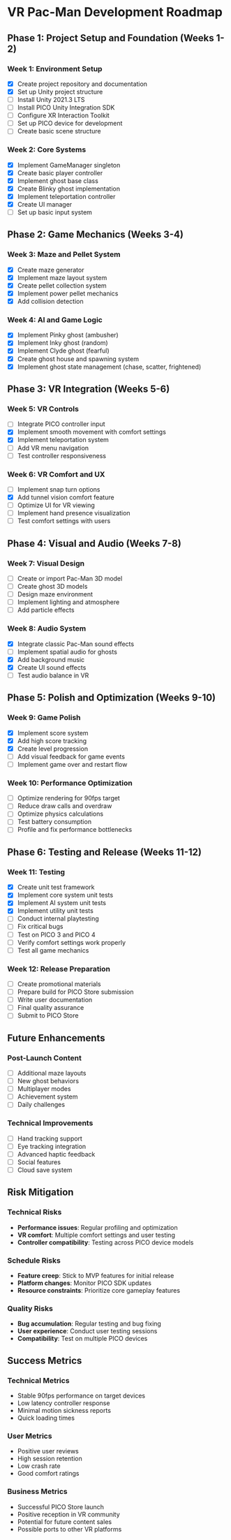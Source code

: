 # VR Pac-Man Development Roadmap

## Phase 1: Project Setup and Foundation (Weeks 1-2)

### Week 1: Environment Setup
- [x] Create project repository and documentation
- [x] Set up Unity project structure
- [ ] Install Unity 2021.3 LTS
- [ ] Install PICO Unity Integration SDK
- [ ] Configure XR Interaction Toolkit
- [ ] Set up PICO device for development
- [ ] Create basic scene structure

### Week 2: Core Systems
- [x] Implement GameManager singleton
- [x] Create basic player controller
- [x] Implement ghost base class
- [x] Create Blinky ghost implementation
- [x] Implement teleportation controller
- [x] Create UI manager
- [ ] Set up basic input system

## Phase 2: Game Mechanics (Weeks 3-4)

### Week 3: Maze and Pellet System
- [x] Create maze generator
- [x] Implement maze layout system
- [x] Create pellet collection system
- [x] Implement power pellet mechanics
- [x] Add collision detection

### Week 4: AI and Game Logic
- [x] Implement Pinky ghost (ambusher)
- [x] Implement Inky ghost (random)
- [x] Implement Clyde ghost (fearful)
- [x] Create ghost house and spawning system
- [x] Implement ghost state management (chase, scatter, frightened)

## Phase 3: VR Integration (Weeks 5-6)

### Week 5: VR Controls
- [ ] Integrate PICO controller input
- [x] Implement smooth movement with comfort settings
- [x] Implement teleportation system
- [ ] Add VR menu navigation
- [ ] Test controller responsiveness

### Week 6: VR Comfort and UX
- [ ] Implement snap turn options
- [x] Add tunnel vision comfort feature
- [ ] Optimize UI for VR viewing
- [ ] Implement hand presence visualization
- [ ] Test comfort settings with users

## Phase 4: Visual and Audio (Weeks 7-8)

### Week 7: Visual Design
- [ ] Create or import Pac-Man 3D model
- [ ] Create ghost 3D models
- [ ] Design maze environment
- [ ] Implement lighting and atmosphere
- [ ] Add particle effects

### Week 8: Audio System
- [x] Integrate classic Pac-Man sound effects
- [ ] Implement spatial audio for ghosts
- [x] Add background music
- [x] Create UI sound effects
- [ ] Test audio balance in VR

## Phase 5: Polish and Optimization (Weeks 9-10)

### Week 9: Game Polish
- [x] Implement score system
- [x] Add high score tracking
- [x] Create level progression
- [ ] Add visual feedback for game events
- [ ] Implement game over and restart flow

### Week 10: Performance Optimization
- [ ] Optimize rendering for 90fps target
- [ ] Reduce draw calls and overdraw
- [ ] Optimize physics calculations
- [ ] Test battery consumption
- [ ] Profile and fix performance bottlenecks

## Phase 6: Testing and Release (Weeks 11-12)

### Week 11: Testing
- [x] Create unit test framework
- [x] Implement core system unit tests
- [x] Implement AI system unit tests
- [x] Implement utility unit tests
- [ ] Conduct internal playtesting
- [ ] Fix critical bugs
- [ ] Test on PICO 3 and PICO 4
- [ ] Verify comfort settings work properly
- [ ] Test all game mechanics

### Week 12: Release Preparation
- [ ] Create promotional materials
- [ ] Prepare build for PICO Store submission
- [ ] Write user documentation
- [ ] Final quality assurance
- [ ] Submit to PICO Store

## Future Enhancements

### Post-Launch Content
- [ ] Additional maze layouts
- [ ] New ghost behaviors
- [ ] Multiplayer modes
- [ ] Achievement system
- [ ] Daily challenges

### Technical Improvements
- [ ] Hand tracking support
- [ ] Eye tracking integration
- [ ] Advanced haptic feedback
- [ ] Social features
- [ ] Cloud save system

## Risk Mitigation

### Technical Risks
- **Performance issues**: Regular profiling and optimization
- **VR comfort**: Multiple comfort settings and user testing
- **Controller compatibility**: Testing across PICO device models

### Schedule Risks
- **Feature creep**: Stick to MVP features for initial release
- **Platform changes**: Monitor PICO SDK updates
- **Resource constraints**: Prioritize core gameplay features

### Quality Risks
- **Bug accumulation**: Regular testing and bug fixing
- **User experience**: Conduct user testing sessions
- **Compatibility**: Test on multiple PICO devices

## Success Metrics

### Technical Metrics
- Stable 90fps performance on target devices
- Low latency controller response
- Minimal motion sickness reports
- Quick loading times

### User Metrics
- Positive user reviews
- High session retention
- Low crash rate
- Good comfort ratings

### Business Metrics
- Successful PICO Store launch
- Positive reception in VR community
- Potential for future content sales
- Possible ports to other VR platforms